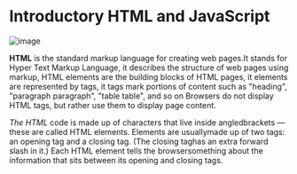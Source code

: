 #  Introductory HTML and JavaScript

![image](https://e7.pngegg.com/pngimages/658/623/png-clipart-cascading-style-sheets-html-web-development-javascript-web-browser-vs-miscellaneous-blue.png)

**HTML** is the standard markup language for creating web pages.It stands for Hyper Text Markup Language, it describes the structure of web pages using markup,
HTML elements are the building blocks of HTML pages, it elements are represented by tags, it tags mark portions of content such as "heading", "paragraph paragraph", "table table", and so on Browsers do not display HTML tags, but rather use them to display page content.

*The HTML* code is made up of characters that live inside angledbrackets — these are called HTML elements. Elements are usuallymade up of two tags: an opening tag and a closing tag. (The closing taghas an extra forward slash in it.) Each HTML element tells the browsersomething about the information that sits between its opening and closing tags.


